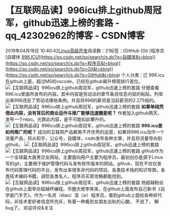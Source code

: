 # 【互联网品读】996icu排上github周冠军，github迅速上榜的套路 - qq_42302962的博客 - CSDN博客
2019年04月18日 10:40:42[Linux高级开发](https://me.csdn.net/qq_42302962)阅读数：21标签：[GitHub																[Git																[程序员																[自媒体																[996.ICU](https://so.csdn.net/so/search/s.do?q=996.ICU&t=blog)](https://so.csdn.net/so/search/s.do?q=自媒体&t=blog)](https://so.csdn.net/so/search/s.do?q=程序员&t=blog)](https://so.csdn.net/so/search/s.do?q=Git&t=blog)](https://so.csdn.net/so/search/s.do?q=GitHub&t=blog)
个人分类：[IT](https://blog.csdn.net/qq_42302962/article/category/7691858)
996.icu在github上面，超过MS的vscode，已经在github飙升榜周排行首位。
![【互联网品读】996icu排上github周冠军，github迅速上榜的套路](http://p3.pstatp.com/large/pgc-image/832b30fde58e4c5c84046619f3b5c0bf)
仔细查看996.icu里面所发布的内容。其中内容是劳动法的章节条目信息内容的粘贴。列举出来996违反了劳动法哪些条例。并且将996的薪资是当前薪资的2.275倍的。
![【互联网品读】996icu排上github周冠军，github迅速上榜的套路](http://p3.pstatp.com/large/pgc-image/646118f72d9746c59a402d8e7141fdd4)
**如果单纯凭借此内容，没有背后的商业运作与推广能够迅速圈星呢？**
作者加入github两天，发布一个repo。光靠此内容，是不可能如此攀升的。
![【互联网品读】996icu排上github周冠军，github迅速上榜的套路](http://p1.pstatp.com/large/pgc-image/912f39c2edfa4a289b581563dd723ce1)
**996.icu是如何推广的呢？**
成功的互联网产品都离不开优秀的运营，如果将996.icu当作一个流量产品，将从知乎，公众号，自媒体，csdn发布各种文章，并且将流量导向到github。
![【互联网品读】996icu排上github周冠军，github迅速上榜的套路](http://p1.pstatp.com/large/pgc-image/f88362d138f64390a906295e8b90a4c6)
![【互联网品读】996icu排上github周冠军，github迅速上榜的套路](http://p3.pstatp.com/large/pgc-image/276135068239422885e1d3a305d8a6f7)
github作为一个全球最大直男交友网站，主要面向用户主要为程序员。最初创办是源于Linus写的git，主要用于维护管理代码与发布软件版本的网站。github，现在不仅仅发布代码管理代码的平台，发布出来很多非代码的项目。各类技术栈的知识导图，各类技术编码书籍，调侃各类名人，程序员买房攻略都能找到。
![【互联网品读】996icu排上github周冠军，github迅速上榜的套路](http://p9.pstatp.com/large/pgc-image/d949ccda25314d1fb84f72ea638f5cfb)
杨超越粉丝在github上面举办超越杯编程。币圈大佬李笑来，在github上面发布自己新书《自学是门手艺》。作为一名资（diao）深（si）程序员，看到github上面给各种非代码，非技术爱好者信息所充斥，有着一种看到女朋友出轨的心酸。 不说了， 解bug了。
欢迎评论&关注
